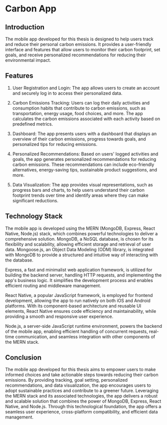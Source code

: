 # Carbon App

## Introduction
The mobile app developed for this thesis is designed to help users track and reduce their personal carbon emissions. It provides a user-friendly interface and features that allow users to monitor their carbon footprint, set goals, and receive personalized recommendations for reducing their environmental impact.

## Features
1. User Registration and Login: The app allows users to create an account and securely log in to access their personalized data.

2. Carbon Emissions Tracking: Users can log their daily activities and consumption habits that contribute to carbon emissions, such as transportation, energy usage, food choices, and more. The app calculates the carbon emissions associated with each activity based on predefined metrics.

3. Dashboard: The app presents users with a dashboard that displays an overview of their carbon emissions, progress towards goals, and personalized tips for reducing emissions.

4. Personalized Recommendations: Based on users' logged activities and goals, the app generates personalized recommendations for reducing carbon emissions. These recommendations can include eco-friendly alternatives, energy-saving tips, sustainable product suggestions, and more.

5. Data Visualization: The app provides visual representations, such as progress bars and charts, to help users understand their carbon footprint trends over time and identify areas where they can make significant reductions.

## Technology Stack
The mobile app is developed using the MERN (MongoDB, Express, React Native, Node.js) stack, which combines powerful technologies to deliver a comprehensive solution. MongoDB, a NoSQL database, is chosen for its flexibility and scalability, allowing efficient storage and retrieval of user data. Mongoose.js, an Object Data Modeling (ODM) library, is integrated with MongoDB to provide a structured and intuitive way of interacting with the database.

Express, a fast and minimalist web application framework, is utilized for building the backend server, handling HTTP requests, and implementing the app's business logic. It simplifies the development process and enables efficient routing and middleware management.

React Native, a popular JavaScript framework, is employed for frontend development, allowing the app to run natively on both iOS and Android platforms. With its component-based architecture and reusable UI elements, React Native ensures code efficiency and maintainability, while providing a smooth and responsive user experience.

Node.js, a server-side JavaScript runtime environment, powers the backend of the mobile app, enabling efficient handling of concurrent requests, real-time communication, and seamless integration with other components of the MERN stack.

## Conclusion
The mobile app developed for this thesis aims to empower users to make informed choices and take actionable steps towards reducing their carbon emissions. By providing tracking, goal setting, personalized recommendations, and data visualization, the app encourages users to adopt sustainable practices and contribute to a greener future. Leveraging the MERN stack and its associated technologies, the app delivers a robust and scalable solution that combines the power of MongoDB, Express, React Native, and Node.js. Through this technological foundation, the app offers a seamless user experience, cross-platform compatibility, and efficient data management.
